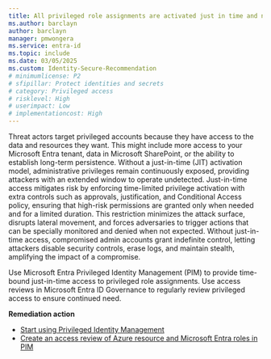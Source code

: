 ```yaml
---
title: All privileged role assignments are activated just in time and not permanently active
ms.author: barclayn
author: barclayn
manager: pmwongera
ms.service: entra-id
ms.topic: include
ms.date: 03/05/2025
ms.custom: Identity-Secure-Recommendation
# minimumlicense: P2
# sfipillar: Protect identities and secrets
# category: Privileged access
# risklevel: High
# userimpact: Low
# implementationcost: High
---
```

Threat actors target privileged accounts because they have access to the data and resources they want. This might include more access to your Microsoft Entra tenant, data in Microsoft SharePoint, or the ability to establish long-term persistence. Without a just-in-time (JIT) activation model, administrative privileges remain continuously exposed, providing attackers with an extended window to operate undetected. Just-in-time access mitigates risk by enforcing time-limited privilege activation with extra controls such as approvals, justification, and Conditional Access policy, ensuring that high-risk permissions are granted only when needed and for a limited duration. This restriction minimizes the attack surface, disrupts lateral movement, and forces adversaries to trigger actions that can be specially monitored and denied when not expected. Without just-in-time access, compromised admin accounts grant indefinite control, letting attackers disable security controls, erase logs, and maintain stealth, amplifying the impact of a compromise.

Use Microsoft Entra Privileged Identity Management (PIM) to provide time-bound just-in-time access to privileged role assignments. Use access reviews in Microsoft Entra ID Governance to regularly review privileged access to ensure continued need.

**Remediation action**

- [Start using Privileged Identity Management](/entra/id-governance/privileged-identity-management/pim-getting-started)
- [Create an access review of Azure resource and Microsoft Entra roles in PIM](/entra/id-governance/privileged-identity-management/pim-create-roles-and-resource-roles-review)